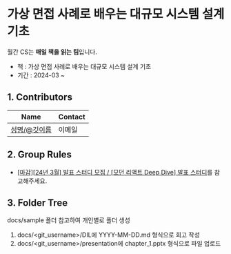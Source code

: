 # 가상 면접 사례로 배우는 대규모 시스템 설계 기초

월간 CS는 **매일 책을 읽는 팀**입니다.

-   책 : 가상 면접 사례로 배우는 대규모 시스템 설계 기초
-   기간 : 2024-03 ~

## 1. Contributors

| Name                                             | Contact                       |
| ------------------------------------------------ | ----------------------------- |
| [성명/@깃이름](https://github.com/Seokwoodang)    | 이메일 |

## 2. Group Rules

- [[마감][24년 3월] 발표 스터디 모집 / [모던 리액트 Deep Dive] 발표 스터디](https://inblog.ai/monthly-cs/16450)를 참고해주세요.


## 3. Folder Tree

docs/sample 폴더 참고하여 개인별로 폴더 생성

1. docs/<git_username\>/DIL에 YYYY-MM-DD.md 형식으로 회고 작성
2. docs/<git_username\>/presentation에 chapter_1.pptx 형식으로 파일 업로드